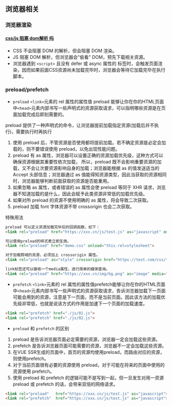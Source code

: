 ## 浏览器相关

### 浏览器渲染
#### [css/js 阻塞 dom解析 吗](https://juejin.cn/post/6844903497599549453)

* CSS 不会阻塞 DOM 的解析，但会阻塞 DOM 渲染。
* JS 阻塞 DOM 解析，但浏览器会"偷看" DOM，预先下载相关资源。
* 浏览器遇到 `<script>` 且没有 defer 或 async 属性的 标签时，会触发页面渲染，因而如果前面CSS资源尚未加载完毕时，浏览器会等待它加载完毕在执行脚本。

### preload/prefetch
* `preload`
`<link>`元素的 rel 属性的属性值 preload 能够让你在你的HTML页面中`<head>`元素内部书写一些声明式的资源获取请求，可以指明哪些资源是在页面加载完成后即刻需要的。

preload 提供了一种声明式的命令，让浏览器提前加载指定资源(加载后并不执行)，需要执行时再执行

1. 使用 preload 后，不管资源是否使用都将提前加载。若不确定资源是必定会加载的，则不要错误使用 preload，以免出现性能问题。
2. preload 有 as 属性，浏览器可以设置正确的资源加载优先级，这种方式可以确保资源根据其重要性依次加载， 所以，preload 既不会影响重要资源的加载，又不会让次要资源影响自身的加载；浏览器能根据 as 的值发送适当的 Accept 头部信息；浏览器通过 as 值能得知资源类型，因此当获取的资源相同时，浏览器能够判断前面获取的资源是否能重用。
3. 如果忽略 as 属性，或者错误的 as 属性会使 preload 等同于 XHR 请求，浏览器不知道加载的是什么，因此会赋予此类资源非常低的加载优先级。
4. 如果对所 preload 的资源不使用明确的 as 属性，将会导致二次获取。
5. preload 加载 font 字体资源不带 crossorigin 也会二次获取。

特殊用法
```html
preload 可以定义资源加载完毕后的回调函数，如下：
<link rel="preload" href="https://xxx.cn/js/test.js" as="javascript" onload="preloadHandle()">

可以使用preload的样式表立即生效。
<link rel="preload" href="demo.css" onload="this.rel=stylesheet">

对于加载跨域的资源，必须加上 crossorigin 属性。
<link rel="preload" as="style" crossorigin href="https://test.com/css/test.css">

link标签还可以接收一个media属性，进行简单的媒体查询。
<link rel="preload" href="https://xxx.cn/img/bg.png" as="image" media="(max-width: 640px)">
```

* `prefetch`
`<link>`元素的 rel 属性的属性值prefetch能够让你在你的HTML页面中`<head>`元素内部书写一些声明式的资源获取请求，告诉浏览器加载下一页面可能会用到的资源，注意是下一页面，而不是当前页面。因此该方法的加载优先级非常低，也就是说该方式的作用是加速下一个页面的加载速度。
```html
<link rel="prefetch" href="./js/01.js">
<link rel="prefetch" href="./js/02.js">
```

* `preload` 和 `prefetch` 的区别
1. preload 是告诉浏览器页面必定需要的资源，浏览器一定会加载这些资源。
2. prefetch 是告诉浏览器页面可能需要的资源，浏览器不一定会加载这些资源。
3. 在VUE SSR生成的页面中，首页的资源均使用preload，而路由对应的资源，则使用prefetch。
4. 对于当前页面很有必要的资源使用 preload，对于可能在将来的页面中使用的资源使用 prefetch。
5. 使用 preload 和 prefetch 的逻辑可能不是写到一起，但一旦发生对用一资源 preload 或 prefetch 的话，会带来双倍的网络请求。
```html
<link rel="preload"   href="https://xxx.cn/js/test.js" as="javascript">
<link rel="prefetch"  href="https://xxx.cn/js/test.js" as="javascript">
```
